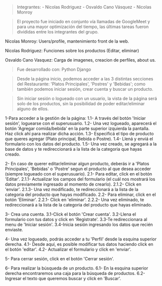 > Integrantes:
    - Nicolas Rodriguez
    - Osvaldo Cano Vásquez
    - Nicolas Monroy

> El proyecto fue iniciado en conjunto vía llamadas de GoogleMeet y para una mayor optimización del tiempo, las últimas tareas fueron divididas entre los integrantes del grupo.  

Nicolas Monroy: Users/profile, mantenimiento front de la web.  

Nicolas Rodriguez: Funciones sobre los productos (Editar, eliminar)  

Osvaldo Cano Vasquez: Carga de imagenes, creacion de perfiles, about us.  


> Fue desarrollado con:
Python
Django


> Desde la página inicio, podemos acceder a las 3 distintas secciones del Restaurante: 'Platos Principales', 'Postres' y 'Bebidas'; como también podemos iniciar sesión, crear cuenta y buscar un producto.

> Sin iniciar sesión o logueado con un usuario, la vista de la página será solo de los productos, sin la posibilidad de poder editar/eliminar alguno de ellos.


1-Para acceder a la gestión de la página:
    1.1- A través del botón 'Iniciar sesión', loguearse con el superusuario.
    1.2- Una vez logueado, aparecerá el botón 'Agregar comida/bebida' en la parte superior izquierda la pantalla. Haz click ahí para realizar dicha acción.
    1.3- Especificá el tipo de producto que queres agregar (Plato principal, Bebida o Postre).
    1.4- Llená y enviá el formulario con los datos del producto.
    1.5- Una vez creado, se agregará a la base de datos y te redireccionará a la lista de la categoria que hayas creado.

2- En caso de querer editar/eliminar algun producto, deberás ir a 'Platos Principales', 'Bebidas' o 'Postre' segun el producto al que desea acceder (siempre logueado con el superusuario).
    2.1- Para editar, click en el botón 'Editar'.
        2.1.1- Actualizar los campos del formulario (el cuál nos mostrará los datos previamente ingresado al momento de crearlo).
        2.1.2- Click en 'enviar'.
        2.1.3- Una vez modificado, te redireccionará a la lista de la categoria del producto que hayas modificado.
    2.2- Para eliminar, click en el botón 'Eliminar'.
        2.2.1- Click en 'eliminar'.
        2.2.2- Una vez eliminado, te redireccionará a la lista de la categoria del producto que hayas eliminado.

3- Crea una cuenta.
    3.1-Click el botón 'Crear cuenta'.
    3.2-Llena el formulario con tus datos y click en 'Registrate'.
    3.3-Te redireccionara al menu de 'Iniciar sesión'.
    3.4-Inicia sesión ingresando los datos que recién enviaste.

4- Una vez logueado, podrás acceder a tu 'Perfil' desde la esquina superior derecha.
    4.1- Desde aquí, es posible modificar tus datos haciendo click en el botón 'editar'.
    4.2- Actualizar el formulario y click en 'enviar'.

5- Para cerrar sesión, click en el botón 'Cerrar sesión'.

6- Para realizar la búsqueda de un producto.
    6.1- En la esquina superior derecha encontraremos una caja para la búsqueda de productos.
    6.2- Ingresar el texto que queremos buscar y click en 'Buscar'.






